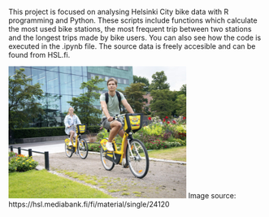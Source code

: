 This project is focused on analysing Helsinki City bike data with R programming and Python. These scripts include functions which calculate the most used bike stations,
the most frequent trip between two stations and the longest trips made by bike users. You can also see how the code is executed in the .ipynb file. The source data is freely accesible and can be found from HSL.fi.

<img src="HSL_bikes.png" alt="HSL_bikes" width="350"/>
Image source: https://hsl.mediabank.fi/fi/material/single/24120
